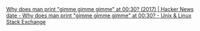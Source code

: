 
[Why does man print "gimme gimme gimme" at 00:30? (2017) | Hacker News](https://news.ycombinator.com/item?id=27994194)
[date - Why does man print "gimme gimme gimme" at 00:30? - Unix & Linux Stack Exchange](https://unix.stackexchange.com/questions/405783/why-does-man-print-gimme-gimme-gimme-at-0030)
